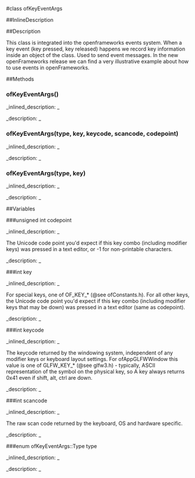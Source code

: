#class ofKeyEventArgs


<!--
_visible: True_
_advanced: False_
_istemplated: False_
-->

##InlineDescription






##Description

This class is integrated into the openframeworks events system. When a key event (key pressed, key released) happens we record key information inside an object of the class. Used to send event messages. In the new openFrameworks release we can find a very illustrative example about how to use events in openFrameworks.





##Methods



### ofKeyEventArgs()

<!--
_syntax: ofKeyEventArgs()_
_name: ofKeyEventArgs_
_returns: _
_returns_description: _
_parameters: _
_access: public_
_version_started: 0.9.0_
_version_deprecated: _
_summary: _
_constant: False_
_static: False_
_visible: True_
_advanced: False_
-->

_inlined_description: _








_description: _







<!----------------------------------------------------------------------------->

### ofKeyEventArgs(type, key, keycode, scancode, codepoint)

<!--
_syntax: ofKeyEventArgs(type, key, keycode, scancode, codepoint)_
_name: ofKeyEventArgs_
_returns: _
_returns_description: _
_parameters: ofKeyEventArgs::Type type, int key, int keycode, int scancode, unsigned int codepoint_
_access: public_
_version_started: 0.9.0_
_version_deprecated: _
_summary: _
_constant: False_
_static: False_
_visible: True_
_advanced: False_
-->

_inlined_description: _








_description: _







<!----------------------------------------------------------------------------->

### ofKeyEventArgs(type, key)

<!--
_syntax: ofKeyEventArgs(type, key)_
_name: ofKeyEventArgs_
_returns: _
_returns_description: _
_parameters: ofKeyEventArgs::Type type, int key_
_access: public_
_version_started: 0.9.0_
_version_deprecated: _
_summary: _
_constant: False_
_static: False_
_visible: True_
_advanced: False_
-->

_inlined_description: _








_description: _







<!----------------------------------------------------------------------------->

##Variables



###unsigned int codepoint

<!--
_name: codepoint_
_type: unsigned int_
_access: public_
_version_started: 0.9.0_
_version_deprecated: _
_summary: _
_visible: True_
_constant: False_
_advanced: False_
-->

_inlined_description: _

The Unicode code point you'd expect if this key combo (including modifier keys) was pressed in a text editor, or -1 for non-printable characters.

_description: _







<!----------------------------------------------------------------------------->

###int  key

<!--
_name: key_
_type: int _
_access: public_
_version_started: 0.8.0_
_version_deprecated: _
_summary: _
_visible: True_
_constant: True_
_advanced: False_
-->

_inlined_description: _

For special keys, one of OF_KEY_* (@see ofConstants.h). For all other keys, the Unicode code point you'd expect if this key combo (including modifier keys that may be down) was pressed in a text editor (same as codepoint).

_description: _








<!----------------------------------------------------------------------------->

###int keycode

<!--
_name: keycode_
_type: int_
_access: public_
_version_started: 0.9.0_
_version_deprecated: _
_summary: _
_visible: True_
_constant: False_
_advanced: False_
-->

_inlined_description: _

The keycode returned by the windowing system, independent of any modifier keys or keyboard layout settings. For ofAppGLFWWindow this value is one of GLFW_KEY_* (@see glfw3.h) - typically, ASCII representation of the symbol on the physical key, so A key always returns 0x41 even if shift, alt, ctrl are down.

_description: _







<!----------------------------------------------------------------------------->

###int scancode

<!--
_name: scancode_
_type: int_
_access: public_
_version_started: 0.9.0_
_version_deprecated: _
_summary: _
_visible: True_
_constant: False_
_advanced: False_
-->

_inlined_description: _

The raw scan code returned by the keyboard, OS and hardware specific.

_description: _







<!----------------------------------------------------------------------------->

###enum  ofKeyEventArgs::Type type

<!--
_name: type_
_type: enum  ofKeyEventArgs::Type_
_access: public_
_version_started: 0.8.0_
_version_deprecated: _
_summary: _
_visible: True_
_constant: True_
_advanced: False_
-->

_inlined_description: _


_description: _








<!----------------------------------------------------------------------------->

